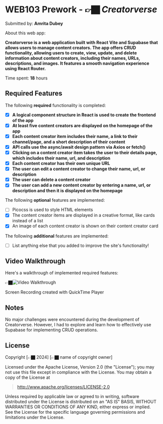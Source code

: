 # WEB103 Prework - 👉🏿 *Creatorverse*

Submitted by: **Amrita Dubey**

About this web app: 

**Creatorverse is a web application built with React Vite and Supabase that allows users to manage content creators. The app offers CRUD functionality, allowing users to create, view, update, and delete information about content creators, including their names, URLs, descriptions, and images. It features a smooth navigation experience using React Router.**

Time spent: **18** hours

## Required Features

The following **required** functionality is completed:

<!-- 👉🏿👉🏿👉🏿 Make sure to check off completed functionality below -->
- [X] **A logical component structure in React is used to create the frontend of the app**
- [X] **At least five content creators are displayed on the homepage of the app**
- [X] **Each content creator item includes their name, a link to their channel/page, and a short description of their content**
- [X] **API calls use the async/await design pattern via Axios or fetch()**
- [X] **Clicking on a content creator item takes the user to their details page, which includes their name, url, and description**
- [X] **Each content creator has their own unique URL**
- [X] **The user can edit a content creator to change their name, url, or description**
- [X] **The user can delete a content creator**
- [X] **The user can add a new content creator by entering a name, url, or description and then it is displayed on the homepage**

The following **optional** features are implemented:

- [ ] Picocss is used to style HTML elements
- [X] The content creator items are displayed in a creative format, like cards instead of a list
- [X] An image of each content creator is shown on their content creator card

The following **additional** features are implemented:

* [ ] List anything else that you added to improve the site's functionality!

## Video Walkthrough

Here's a walkthrough of implemented required features:

👉🏿<img src='https://drive.google.com/file/d/1n92Fn7TtqXL2L5_v27PMDWgGD-7qdti3/view?usp=sharing' title='Video Walkthrough' width='' alt='Video Walkthrough' />

Screen Recording created with QuickTime Player

## Notes

No major challenges were encountered during the development of Creatorverse. However, I had to explore and learn how to effectively use Supabase for implementing CRUD operations.

## License

Copyright [👉🏿 2024] [👉🏿 name of copyright owner]

Licensed under the Apache License, Version 2.0 (the "License"); you may not use this file except in compliance with the License. You may obtain a copy of the License at

> http://www.apache.org/licenses/LICENSE-2.0

Unless required by applicable law or agreed to in writing, software distributed under the License is distributed on an "AS IS" BASIS, WITHOUT WARRANTIES OR CONDITIONS OF ANY KIND, either express or implied. See the License for the specific language governing permissions and limitations under the License.
